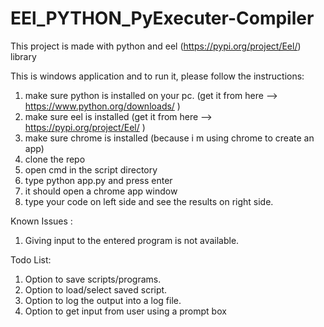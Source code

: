 # EEl_PYTHON_PyExecuter-Compiler

This project is made with python and eel (https://pypi.org/project/Eel/) library

This is windows application and to run it, please follow the instructions:
1. make sure python is installed on your pc. (get it from here --> https://www.python.org/downloads/ )
2. make sure eel is installed (get it from here --> https://pypi.org/project/Eel/ )
3. make sure chrome is installed (because i m using chrome to create an app)
4. clone the repo
5. open cmd in the script directory
6. type python app.py and press enter
7. it should open a chrome app window
8. type your code on left side and see the results on right side.


Known Issues :
1. Giving input to the entered program is not available.

Todo List:
1. Option to save scripts/programs.
2. Option to load/select saved script.
3. Option to log the output into a log file.
4. Option to get input from user using a prompt box
